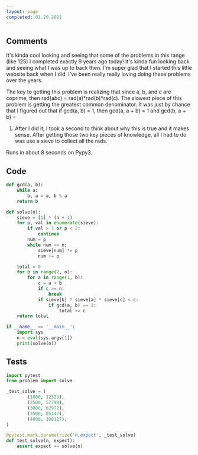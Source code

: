 ```yaml
---
layout: page
completed: 01.20.2021
---
```


## Comments

It's kinda cool looking and seeing that some of the problems in this range
(like 125) I completed exactly 9 years ago today!  It's kinda fun looking back
and seeing what I was up to back then.  I'm super glad that I started this
little website back when I did.  I've been really really loving doing these
problems over the years.

The key to getting this problem is realizing that since a, b, and c are
coprime, then rad(a*b*c) = rad(a)*rad(b)*rad(c).  The slowest piece of this
problem is getting the greatest common denominator.  It was just by chance that
I figured out that if gcd(a, b) = 1, then gcd(a, a + b) = 1 and gcd(b, a + b) =
1.  After I did it, I took a second to think about why this is true and it
makes sense.  After getting those two key pieces of knowledge, all I had to do
was use a sieve to collect all the rads.

Runs in about 8 seconds on Pypy3.

## Code

```python
def gcd(a, b):
    while a:
        b, a = a, b % a
    return b

def solve(n):
    sieve = [1] * (n + 1)
    for p, val in enumerate(sieve):
        if val > 1 or p < 2:
            continue
        num = p
        while num <= n:
            sieve[num] *= p
            num += p

    total = 0
    for b in range(2, n):
        for a in range(1, b):
            c = a + b
            if c >= n:
                break
            if sieve[b] * sieve[a] * sieve[c] < c:
                if gcd(a, b) == 1:
                    total += c
    return total

if __name__ == '__main__':
    import sys
    n = eval(sys.argv[1])
    print(solve(n))
```

## Tests

```python
import pytest
from problem import solve

_test_solve = (
        (1000, 12523),
        (2500, 57799),
        (3000, 62972),
        (3500, 85147),
        (4000, 108127),
)

@pytest.mark.parametrize('n,expect', _test_solve)
def test_solve(n, expect):
    assert expect == solve(n)
```
